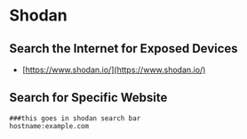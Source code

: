 # Shodan

## Search the Internet for Exposed Devices

* [https://www.shodan.io/](https://www.shodan.io/)

## Search for Specific Website 

```text
###this goes in shodan search bar
hostname:example.com
```



